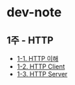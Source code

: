 # dev-note

## 1주 - HTTP
* [1-1. HTTP 이해](1-1.md)
* [1-2. HTTP Client](1-2.md)
* [1-3. HTTP Server](1-3.md)
